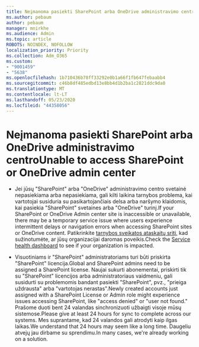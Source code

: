 ```yaml
---
title: Neįmanoma pasiekti SharePoint arba OneDrive administravimo centro
ms.author: pebaum
author: pebaum
manager: mnirkhe
ms.audience: Admin
ms.topic: article
ROBOTS: NOINDEX, NOFOLLOW
localization_priority: Priority
ms.collection: Adm_O365
ms.custom:
- "9001459"
- "5638"
ms.openlocfilehash: 1b710436b78ff33292e0b1a66f1fb647febaabb4
ms.sourcegitcommit: c46b8df485edbd13e8bb4d1b2ba1c2821ddc9da0
ms.translationtype: MT
ms.contentlocale: lt-LT
ms.lasthandoff: 05/23/2020
ms.locfileid: "44358056"
---
```

# <a name="unable-to-access-sharepoint-or-onedrive-admin-center"></a><span data-ttu-id="00d9a-102">Neįmanoma pasiekti SharePoint arba OneDrive administravimo centro</span><span class="sxs-lookup"><span data-stu-id="00d9a-102">Unable to access SharePoint or OneDrive admin center</span></span>

- <span data-ttu-id="00d9a-103">Jei jūsų "SharePoint" arba "OneDrive" administravimo centro svetainė nepasiekiama arba nepasiekiama, gali kilti laikina tarnybos problema, kai vartotojai susiduria su pasikartojančiais delsa arba naršymo klaidomis, kai pasiekia "SharePoint" svetaines arba "OneDrive" turinį.</span><span class="sxs-lookup"><span data-stu-id="00d9a-103">If your SharePoint or OneDrive Admin center site is inaccessible or unavailable, there may be a temporary service issue where users experience intermittent delays or navigation errors when accessing SharePoint sites or OneDrive content.</span></span> <span data-ttu-id="00d9a-104">Patikrinkite [tarnybos sveikatos ataskaitų sritį,](https://admin.microsoft.com/AdminPortal/Home#/servicehealth) kad sužinotumėte, ar jūsų organizacijai daromas poveikis.</span><span class="sxs-lookup"><span data-stu-id="00d9a-104">Check the [Service health dashboard](https://admin.microsoft.com/AdminPortal/Home#/servicehealth) to see if your organization is impacted.</span></span>

- <span data-ttu-id="00d9a-105">Visuotiniams ir "SharePoint" administratoriams turi būti priskirta "SharePoint" licencija.</span><span class="sxs-lookup"><span data-stu-id="00d9a-105">Global and SharePoint admins need to be assigned a SharePoint license.</span></span> <span data-ttu-id="00d9a-106">Naujai sukurti abonementai, priskirti tik su "SharePoint" licencijos arba administratoriaus vaidmeniu, gali susidurti su problemomis bandant pasiekti "SharePoint", pvz., "prieiga uždrausta" arba "vartotojas nerastas".</span><span class="sxs-lookup"><span data-stu-id="00d9a-106">Newly created accounts just assigned with a SharePoint License or Admin role might experience issues accessing SharePoint, like "access denied" or "user not found."</span></span> <span data-ttu-id="00d9a-107">Prašome duoti bent 24 valandas sinchronizuoti užbaigti visoje mūsų sistemose.</span><span class="sxs-lookup"><span data-stu-id="00d9a-107">Please give at least 24 hours for sync to complete across our systems.</span></span> <span data-ttu-id="00d9a-108">Mes suprantame, kad 24 valandos gali atrodyti kaip ilgas laikas.</span><span class="sxs-lookup"><span data-stu-id="00d9a-108">We understand that 24 hours may seem like a long time.</span></span> <span data-ttu-id="00d9a-109">Daugeliu atvejų jau dirbame su sprendimu.</span><span class="sxs-lookup"><span data-stu-id="00d9a-109">In many cases, we're already working on a solution.</span></span>
